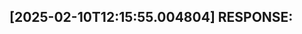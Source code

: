 [2025-02-10T12:15:55.004804] RESPONSE:
--------------------------------------------------------------------------------

